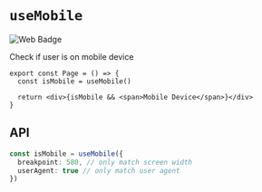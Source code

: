 # `useMobile`

![Web Badge](https://img.shields.io/badge/-Web-blueviolet)

Check if user is on mobile device

```tsx
export const Page = () => {
  const isMobile = useMobile()

  return <div>{isMobile && <span>Mobile Device</span>}</div>
}
```

## API

```ts
const isMobile = useMobile({
  breakpoint: 580, // only match screen width
  userAgent: true // only match user agent
})
```
